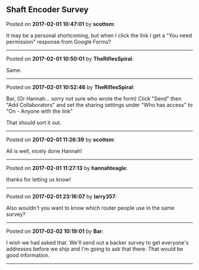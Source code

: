 ## Shaft Encoder Survey
Posted on **2017-02-01 10:47:01** by **scottsm**:

It may be a personal shortcoming, but when I click the link I get a "You need permission" response from Google Forms?

---

Posted on **2017-02-01 10:50:01** by **TheRiflesSpiral**:

Same.

---

Posted on **2017-02-01 10:52:46** by **TheRiflesSpiral**:

Bar, (Or Hannah... sorry not sure who wrote the form) Click "Send" then "Add Collaborators" and set the sharing settings under "Who has access" to "On - Anyone with the link"



That should sort it out.

---

Posted on **2017-02-01 11:26:39** by **scottsm**:

All is well, nicely done Hannah!

---

Posted on **2017-02-01 11:27:13** by **hannahteagle**:

thanks for letting us know!

---

Posted on **2017-02-01 23:16:07** by **larry357**:

Also wouldn't you want to know which router people use in the same survey?

---

Posted on **2017-02-02 10:19:01** by **Bar**:

I wish we had asked that. We'll send out a backer survey to get everyone's addresses before we ship and I'm going to ask that there. That would be good information.

---

